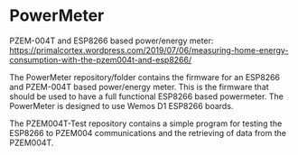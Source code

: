 # PowerMeter
PZEM-004T and ESP8266 based power/energy meter: https://primalcortex.wordpress.com/2019/07/06/measuring-home-energy-consumption-with-the-pzem004t-and-esp8266/

The PowerMeter repository/folder contains the firmware for an ESP8266 and PZEM-004T based power/energy meter. This is the firmware that should be used to have a full functional ESP8266 based powermeter.
The PowerMeter is designed to use Wemos D1 ESP8266 boards.

The PZEM004T-Test repository contains a simple program for testing the ESP8266 to PZEM004 communications and the retrieving of data from the PZEM004T.

